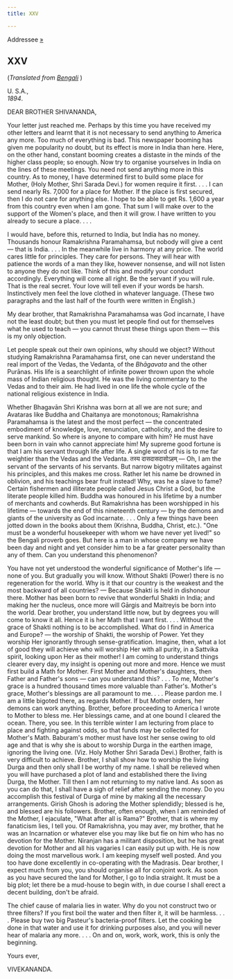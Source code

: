 ```yaml
---
title: XXV

---
```





  

  
Addressee [»](../../volume_9/letters_fifth_series/114_shivananda.htm)

## XXV

(*Translated from [Bengali](b7149e7025.pdf)* )

U. S.A.,  
*1894*.

DEAR BROTHER SHIVANANDA,

Your letter just reached me. Perhaps by this time you have received my
other letters and learnt that it is not necessary to send anything to
America any more. Too much of everything is bad. This newspaper booming
has given me popularity no doubt, but its effect is more in India than
here. Here, on the other hand, constant booming creates a distaste in
the minds of the higher class people; so enough. Now try to organise
yourselves in India on the lines of these meetings. You need not send
anything more in this country. As to money, I have determined first to
build some place for Mother, (Holy Mother, Shri Sarada Devi.) for women
require it first. . . . I can send nearly Rs. 7,000 for a place for
Mother. If the place is first secured, then I do not care for anything
else. I hope to be able to get Rs. 1,600 a year from this country even
when I am gone. That sum I will make over to the support of the Women's
place, and then it will grow. I have written to you already to secure a
place. . . .

I would have, before this, returned to India, but India has no money.
Thousands honour Ramakrishna Paramahamsa, but nobody will give a cent —
that is India. . . . In the meanwhile live in harmony at any price. The
world cares little for principles. They care for persons. They will hear
with patience the words of a man they like, however nonsense, and will
not listen to anyone they do not like. Think of this and modify your
conduct accordingly. Everything will come all right. Be the servant if
you will rule. That is the real secret. Your love will tell even if your
words be harsh. Instinctively men feel the love clothed in whatever
language. (These two paragraphs and the last half of the fourth were
written in English.)

My dear brother, that Ramakrishna Paramahamsa was God incarnate, I have
not the least doubt; but then you must let people find out for
themselves what he used to teach — you cannot thrust these things upon
them — this is my only objection.

Let people speak out their own opinions, why should we object? Without
studying Ramakrishna Paramahamsa first, one can never understand the
real import of the Vedas, the Vedanta, of the *Bhāgavata* and the other
Purānas. His life is a searchlight of infinite power thrown upon the
whole mass of Indian religious thought. He was the living commentary to
the Vedas and to their aim. He had lived in one life the whole cycle of
the national religious existence in India.

Whether Bhagavān Shri Krishna was born at all we are not sure; and
Avataras like Buddha and Chaitanya are monotonous; Ramakrishna
Paramahamsa is the latest and the most perfect — the concentrated
embodiment of knowledge, love, renunciation, catholicity, and the desire
to serve mankind. So where is anyone to compare with him? He must have
been born in vain who cannot appreciate him! My supreme good fortune is
that I am his servant through life after life. A single word of his is
to me far weightier than the Vedas and the Vedanta. तस्य
दासदासदासोऽहम् — Oh, I am the servant of the servants of his servants.
But narrow bigotry militates against his principles, and this makes me
cross. Rather let his name be drowned in oblivion, and his teachings
bear fruit instead! Why, was he a slave to fame? Certain fishermen and
illiterate people called Jesus Christ a God, but the literate people
killed him. Buddha was honoured in his lifetime by a number of merchants
and cowherds. But Ramakrishna has been worshipped in his lifetime —
towards the end of this nineteenth century — by the demons and giants of
the university as God incarnate. . . . Only a few things have been
jotted down in the books about them (Krishna, Buddha, Christ, etc.).
"One must be a wonderful housekeeper with whom we have never yet lived!"
so the Bengali proverb goes. But here is a man in whose company we have
been day and night and yet consider him to be a far greater personality
than any of them. Can you understand this phenomenon?

You have not yet understood the wonderful significance of Mother's life
— none of you. But gradually you will know. Without Shakti (Power) there
is no regeneration for the world. Why is it that our country is the
weakest and the most backward of all countries? — Because Shakti is held
in dishonour there. Mother has been born to revive that wonderful Shakti
in India; and making her the nucleus, once more will Gārgis and
Maitreyis be born into the world. Dear brother, you understand little
now, but by degrees you will come to know it all. Hence it is her Math
that I want first. . . . Without the grace of Shakti nothing is to be
accomplished. What do I find in America and Europe? — the worship of
Shakti, the worship of Power. Yet they worship Her ignorantly through
sense-gratification. Imagine, then, what a lot of good they will achieve
who will worship Her with all purity, in a Sattvika spirit, looking upon
Her as their mother! I am coming to understand things clearer every day,
my insight is opening out more and more. Hence we must first build a
Math for Mother. First Mother and Mother's daughters, then Father and
Father's sons — can you understand this? . . . To me, Mother's grace is
a hundred thousand times more valuable than Father's. Mother's grace,
Mother's blessings are all paramount to me. . . . Please pardon me. I am
a little bigoted there, as regards Mother. If but Mother orders, her
demons can work anything. Brother, before proceeding to America I wrote
to Mother to bless me. Her blessings came, and at one bound I cleared
the ocean. There, you see. In this terrible winter I am lecturing from
place to place and fighting against odds, so that funds may be collected
for Mother's Math. Baburam's mother must have lost her sense owing to
old age and that is why she is about to worship Durga in the earthen
image, ignoring the living one. (Viz. Holy Mother Shri Sarada Devi.)
Brother, faith is very difficult to achieve. Brother, I shall show how
to worship the living Durga and then only shall I be worthy of my name.
I shall be relieved when you will have purchased a plot of land and
established there the living Durga, the Mother. Till then I am not
returning to my native land. As soon as you can do that, I shall have a
sigh of relief after sending the money. Do you accomplish this festival
of Durga of mine by making all the necessary arrangements. Girish Ghosh
is adoring the Mother splendidly; blessed is he, and blessed are his
followers. Brother, often enough, when I am reminded of the Mother, I
ejaculate, "What after all is Rama?" Brother, that is where my
fanaticism lies, I tell you. Of Ramakrishna, you may aver, my brother,
that he was an Incarnation or whatever else you may like but fie on him
who has no devotion for the Mother. Niranjan has a militant disposition,
but he has great devotion for Mother and all his vagaries I can easily
put up with. He is now doing the most marvellous work. I am keeping
myself well posted. And you too have done excellently in co-operating
with the Madrasis. Dear brother, I expect much from you, you should
organise all for conjoint work. As soon as you have secured the land for
Mother, I go to India straight. It must be a big plot; let there be a
mud-house to begin with, in due course I shall erect a decent building,
don't be afraid.

The chief cause of malaria lies in water. Why do you not construct two
or three filters? If you first boil the water and then filter it, it
will be harmless. . . . Please buy two big Pasteur's bacteria-proof
filters. Let the cooking be done in that water and use it for drinking
purposes also, and you will never hear of malaria any more. . . . On and
on, work, work, work, this is only the beginning.

Yours ever,

VIVEKANANDA.


